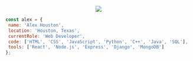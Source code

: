 <p align="center">
  <img src="https://media.licdn.com/dms/image/D5616AQHk9Q-10IKqTg/profile-displaybackgroundimage-shrink_350_1400/0/1713626462430?e=1719446400&v=beta&t=u9hCdqDJ0Q7dmfEDwiWXZSDnHOuw9menXOEF3dsuxW4" />
</p>
 
 ```javascript
const alex = {
  name: 'Alex Houston',
  location: 'Houston, Texas',
  currentRole: 'Web Developer',
  code: ['HTML', 'CSS', 'JavaScript', 'Python', 'C++', 'Java', 'SQL'],
  tools: ['React', 'Node.js', 'Express', 'Django', 'MongoDB']
};
```
